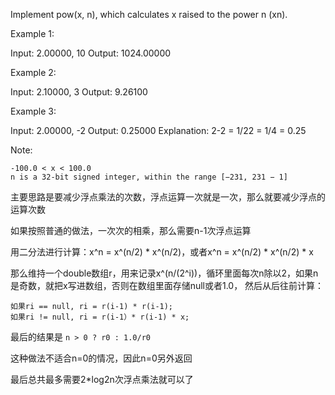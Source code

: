 Implement pow(x, n), which calculates x raised to the power n (xn).

Example 1:


Input: 2.00000, 10
Output: 1024.00000


Example 2:


Input: 2.10000, 3
Output: 9.26100


Example 3:


Input: 2.00000, -2
Output: 0.25000
Explanation: 2-2 = 1/22 = 1/4 = 0.25


Note:


	-100.0 < x < 100.0
	n is a 32-bit signed integer, within the range [−231, 231 − 1]

主要思路是要减少浮点乘法的次数，浮点运算一次就是一次，那么就要减少浮点的运算次数

如果按照普通的做法，一次次的相乘，那么需要n-1次浮点运算

用二分法进行计算：x^n = x^(n/2) * x^(n/2)，或者x^n = x^(n/2) * x^(n/2) * x

那么维持一个double数组r，用来记录x^(n/(2^i))，循环里面每次n除以2，如果n是奇数，就把x写进数组，否则在数组里面存储null或者1.0， 然后从后往前计算：
```
如果ri == null, ri = r(i-1) * r(i-1);
如果ri != null, ri = r(i-1）* r(i-1) * x;
```

最后的结果是 `n > 0 ? r0 : 1.0/r0`

这种做法不适合n=0的情况，因此n=0另外返回

最后总共最多需要2*log2n次浮点乘法就可以了
